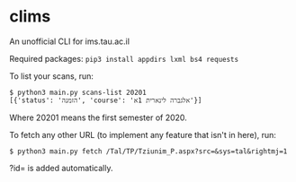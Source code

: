 # clims
An unofficial CLI for ims.tau.ac.il

Required packages:
```pip3 install appdirs lxml bs4 requests```

To list your scans, run:
```
$ python3 main.py scans-list 20201
[{'status': 'הזמנה', 'course': 'אלגברה לינארית 1א'}]
```
Where 20201 means the first semester of 2020.

To fetch any other URL (to implement any feature that isn't in here), run:
```
$ python3 main.py fetch /Tal/TP/Tziunim_P.aspx?src=&sys=tal&rightmj=1
```
?id= is added automatically.
